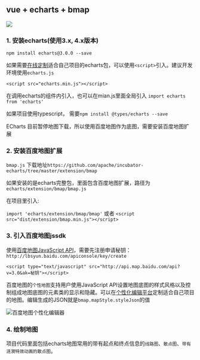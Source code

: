 ## vue + echarts + bmap

![](https://user-gold-cdn.xitu.io/2019/5/30/16b07f1f0ba3ea1e?w=1756&h=1238&f=png&s=359820)

### 1. 安装echarts(使用3.x, 4.x版本)

 `npm install echarts@3.0.0 --save` 

如果需要[在线定制](!https://echarts.baidu.com/builder.html)适合自己项目的echarts包，可以使用`<script>`引入。建议开发环境使用`echarts.js`

`<script src="echarts.min.js"></script>`

在调用echarts的组件内引入，也可以在mian.js里面全局引入
`import echarts from 'echarts'`

如果项目使用typescript， 需要`npm install @types/echarts --save`

ECharts 目前暂停地图下载，所以使用百度地图作为底图，需要安装百度地图扩展

### 2. 安装百度地图扩展
 
 `bmap.js` 下载地址`https://github.com/apache/incubator-echarts/tree/master/extension/bmap`
 
 如果安装的是echarts完整包，里面包含百度地图扩展，路径为 `echarts/extension/bmap/bmap.js`
 
 在项目里引入:

`import 'echarts/extension/bmap/bmap'`
或者
`<script src="dist/extension/bmap.min.js"></script>`

### 3. 引入百度地图jssdk

使用[百度地图JavaScript API](http://lbsyun.baidu.com/index.php?title=jspopular3.0/guide/getkey)，需要先注册申请秘钥：
`http://lbsyun.baidu.com/apiconsole/key/create`

```
<script type="text/javascript" src="http://api.map.baidu.com/api?v=3.0&ak=秘钥"></script>
```

百度地图的`个性地图`支持用户使用JavaScript API设置地图底图的样式风格以及控制组成地图底图的元素类的显示和隐藏。可以在[个性化编辑平台](http://lbsyun.baidu.com/customv2/index.html)定制适合自己项目的地图。编辑生成的JSON就是`bmap.mapStyle.styleJson`的值

![百度地图个性化编辑器](https://user-gold-cdn.xitu.io/2019/5/26/16af351af4d0faf7?w=2557&h=1281&f=png&s=1716647)

### 4. 绘制地图

项目代码里面包括echarts地图常用的带有起点和终点信息的`线路图`、`散点图`、`带有涟漪特效动画的散点图`。

